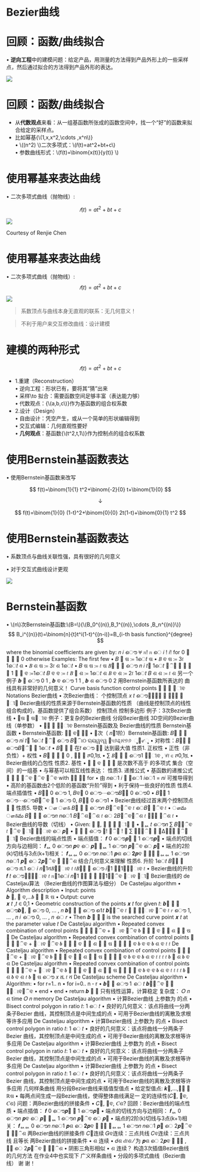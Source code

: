 
# Bezier曲线

# 回顾：函数/曲线拟合

• **逆向工程**中的建模问题：给定产品，用测量的方法得到产品外形上的一些采样点，然后通过拟合的方法得到产品外形的表达。   

![](../assets/B曲-1.png)  

# 回顾：函数/曲线拟合

* 从**代数观点**来看：从一组基函数所张成的函数空间中，找一个“好”的函数来拟合给定的采样点。     
* 比如幂基{\\(1,x,x^2,\cdots ,x^n\\)}      
• \\((n^2) \\)二次多项式：\\(𝑓(t)=at^2+bt+c\\)    
• 参数曲线形式：\\(f(t)=\binom{x(t)}{y(t)} \\)    

# 使用幂基来表达曲线   

• 二次多项式曲线（抛物线）:

$$
𝑓(t)=at^2+bt+c
$$

![](../assets/B曲-2.png)  

Courtesy of Renjie Chen    

# 使用幂基来表达曲线   

• 二次多项式曲线（抛物线）:   
$$
𝑓(t)=at^2+bt+c
$$

![](../assets/B曲-3.png)   

> 系数顶点与曲线本身无直观的联系：无几何意义！ 

> 不利于用户来交互修改曲线：设计建模    


# 建模的两种形式

$$
𝑓(t)=at^2+bt+c
$$

* 1.重建（Reconstruction）       
• 逆向工程：形状已有，要将其“猜”出来    
• 采样\to 拟合：需要函数空间足够丰富（表达能力够）   
• 代数观点：{\\(a,b,c\\)}作为基函数的组合权系数     
* 2.设计（Design）    
• 自由设计：凭空产生，或从一个简单的形状编辑得到     
• 交互式编辑：几何直观性要好    
• **几何观点**：基函数{\\(t^2,t,1\\)}作为控制点的组合权系数   


# 使用Bernstein基函数表达
• 使用Bernstein基函数来改写

$$
f(t)=\binom{1}{1} t^2+\binom{-2}{0} t+\binom{1}{0} 
$$

$$
\downarrow 
$$

$$
f(t)=\binom{1}{0} (1-t)^2+\binom{0}{0} 2t(1-t)+\binom{0}{1} t^2
$$

# 使用Bernstein基函数表达   
• 系数顶点与曲线关联性强，具有很好的几何意义     

• 对于交互式曲线设计更观     

![](../assets/B曲-4.png)  


# Bernstein基函数
• \\(n\\)次Bernstein基函数:\\(B=\\){\\(B_0^{(n)},B_1^{(n)},\cdots ,B_n^{(n)}\\)}    
$$
B_i^{(n)}(t)=\binom{n}{t}t^i(1-t)^{(n-i)}=B_{i-th basis function}^{degree} 
$$

where the binomial coefficients are given by:
𝑛
𝑖 ൌ ቐ 𝑛! 𝑛 െ 𝑖 ! 𝑖! for 0 ൑ 𝑖 ൑ 𝑛 0 otherwise
Examples: The first few
• 𝐵
଴
ଷ
≔ 1െ𝑡
ଷ
• 𝐵
ଵ
ଷ ≔ 3𝑡 1െ𝑡
ଶ
• 𝐵
ଶ
ଷ ≔ 3𝑡
ଶ 1െ𝑡
• 𝐵
ଷ
ଷ ≔ 𝑡
ଷ
𝐵௜
௡ 𝑡 ൌ
𝑛
𝑖
𝑡௜ 1െ𝑡 ௡ି௜
𝐵
଴
଴ ≔ 1
𝐵
଴
ଵ ≔1െ𝑡
𝐵
ଵ
ଵ ≔ 𝑡
𝐵
଴
ଶ
≔ 1െ𝑡
ଶ
𝐵
ଵ
ଶ ≔ 2𝑡 1െ𝑡
𝐵
ଶ
ଶ ≔ 𝑡
ଶ
另一个例子
𝒃
଴
ൌ
0
1 , 𝒃
ଵ
ൌ
1
1 , 𝒃
ଶ
ൌ
0
2
用Bernstein基函数所表达的
曲线具有非常好的几何意义！
Curve     basis function     control points
௜ ௜
௡
௜ୀଵ
Notations
Bezier曲线
• 次Bezier曲线： 个控制顶点
𝑥 𝑡 ൌ෍𝐵௜௡ 𝑡 ⋅𝑏௜
௡
௜ୀ଴
Bezier曲线的性质来源于Bernstein基函数的性质
（曲线是控制顶点的线性组合构成的，基函数提供了组合系数）
控制顶点
控制多边形
例子：3次Bezier曲线
• ௜ଷ ௜ ଷ௜ୀଵ
例子：更复杂的Bezier曲线
分段Bezier曲线
3D空间的Bezier曲线（单参数）
• ௜௡ ௜ ௡௜ୀଵ
Bernstein基函数及
Bezier曲线的性质
Bernstein基函数
• Bernstein基函数:  ଴௡ ଵ௡ ௡௡
• 𝑛次（ 𝑛൅1阶）Bernstein基函数:
𝐵௜ ௡ 𝑡 ൌ 𝑛𝑖 𝑡௜ 1െ𝑡 ௡ି௜ ൌ 𝐵௜ି୲୦ ୠୟୱ୧ୱ ୤୳୬ୡ୲୧୭୬ ୢୣ୥୰ୣୣ
• 对称性：𝐵௜௡ 𝑡 ൌ𝐵௡ି௜ ௡ 1െ𝑡
• 𝐵௜ ௡ 𝑡 在𝑡 ൌ ௜௡ 达到最大值
性质1. 正权性
• 正性（非负性）+  权性
• 𝐵௜ ௡ 𝑡 ൒ 0 , ∀𝑡 ∈ ሾ0,1ሿ
• ∑ 𝐵௜ ௡ 𝑡 ൌ1 ௡௜ୀଵ , ∀𝑡 ∈ ሾ0,1ሿ
• Bezier曲线的凸包性
性质2.  基性
•
଴
௡
ଵ
௡
௡
௡ 是次数不高于 的多项式
集合（空间）的一组基
• 与幂基可以相互线性表达：
性质3. 递推公式
• 基函数的递推公式
௜
௡
௜
௡ିଵ
௜ିଵ
௡ିଵ
with  ଴଴ ௜௡ for 
• 由 𝑛െ1 𝑖 ൅ 𝑛െ1 𝑖െ1 = 𝑛𝑖 可推导得到
• 高阶的基函数由2个低阶的基函数“升阶”得到
• 利于保持一些良好的性质
性质4. 端点插值性
• 𝐵଴௡ 0 ൌ 1, 𝐵ଵ௡ 0 ൌ⋯ൌ𝐵௡௡ 0 ൌ0
• 𝐵଴௡ 1 ൌ⋯ൌ𝐵௡ିଵ ௡ 1 ൌ 0, 𝐵௡௡ 0 ൌ1
• Bezier曲线经过首末两个控制顶点 ଴ ௡
性质5. 导数
•
ௗ
ௗ௧
𝐵௜ ௡ 𝑡 ൌ𝑛 𝐵௜ିଵ௡ିଵ 𝑡 െ𝐵௜ ௡ିଵ 𝑡 
•
ௗమ
ௗ௧మ 𝐵௜ ௡ 𝑡 ൌ𝑛 𝑛െ1 𝐵௜ିଶ௡ିଶ 𝑡 െ 2𝐵௜ିଵ௡ିଶ 𝑡 ൅𝐵௜ ௡ିଶ 𝑡
• Bezier曲线的导数（切线）
• Given:   ଴ ௡,  ௜ ௡ ௡ ௜ୀ଴ ௜
• 𝒇ᇱ 𝑡 ൌ𝑛 ∑ 𝐵௜௡ିଵ 𝑡 ௡ିଵ ௜ୀ଴ 𝒑௜ାଵ െ 𝒑௜
• 𝒇 ௥ 𝑡 ൌ ௡! ௡ି௥ ! ⋅ ∑ 𝐵௜௡ି௥ 𝑡 ⋅Δ௥𝒑௜ ௡ି௥ ௜ୀ଴
Bezier曲线的端点性质
• 端点插值：
𝒇 0 ൌ𝒑଴
𝒇 1 ൌ𝒑௡
• 端点的切线方向与边相同：
𝒇ᇱ 0 ൌ𝑛 𝒑ଵ െ 𝒑଴
𝒇ᇱ 1 ൌ𝑛 𝒑௡ିଵ െ 𝒑௡
• 端点的2阶(k)切线与3点(k+1)相关：
𝒇ᇱᇱ 0 ൌ𝑛 𝑛െ1 𝒑ଶ െ 𝟐𝒑ଵ ൅ 𝒑଴
𝒇ᇱᇱ 1 ൌ𝑛 𝑛െ1 𝒑௡ െ 2𝒑௡ିଵ ൅ 𝒑௡ିଶ
结合几何意义来理解
性质6. 升阶
1െ𝑡 𝐵௜௡ 𝑡 ൌ ሺ1 െ 𝑖 𝑛൅1ሻ𝐵௜௡ାଵ 𝑡
𝑡𝐵௜௡ 𝑡 ൌ 𝑖൅1 𝑛൅1𝐵௜௡ାଵ 𝑡
• Bezier曲线的升阶
𝒇 𝑡 ൌ෍𝐵௜௡ାଵ 𝑡 𝑛൅1െ𝑖 𝑛൅1 𝑷௜ ൅ 𝑖 𝑛൅1𝑷௜ିଵ
௡ାଵ
௜ୀ଴
Bezier曲线的
de Casteljau算法
（Bezier曲线的作图算法与细分）
De Casteljau algorithm
• Algorithm description
• Input: points           
𝒃
଴, 𝒃
ଵ,…𝒃
௡ ∈ ℝ
ଷ
• Output: curve             
𝒙 𝑡 ,𝑡 ∈ 0,1
• Geometric construction of the points 
𝒙
𝑡 for given 
𝑡:
𝒃௜
଴ 𝑡 ൌ𝒃௜, 𝑖 ൌ 0, … , 𝑛
𝒃௜
௥ 𝑡 ൌ 1െ𝑡 𝒃௜௥ିଵ 𝑡 ൅ 𝑡 𝒃௜ାଵ ௥ିଵ
𝑡
𝑟 ൌ 1, … , 𝑛 𝑖 ൌ 0, … , 𝑛 െ 𝑟
• Then 
𝒃
଴
௡
𝑡 is the searched curve point 
𝒙
𝑡 at the 
parameter value 
𝑡
De Casteljau algorithm
• Repeated convex combination of control points
௜
௥
௜
௥ିଵ
+
௜ାଵ
௥ିଵ
𝒃
଴
଴
𝒃
ଵ
଴
𝒃
ଶ
଴
𝒃
ଷ
଴
De Casteljau algorithm
• Repeated convex combination of control points
௜
௥
௜
௥ିଵ
+
௜ାଵ
௥ିଵ
𝒃
଴
଴
𝒃
ଵ
଴
𝒃
ଶ
଴
𝒃
ଷ
଴
𝑡
𝒃
଴
ଵ
𝒃
ଵ
ଵ
𝒃
ଶ
ଵ
𝑡
𝑡
De Casteljau algorithm
• Repeated convex combination of control points
௜
௥
௜
௥ିଵ
+
௜ାଵ
௥ିଵ
𝒃
଴
଴
𝒃
ଵ
଴
𝒃
ଶ
଴
𝒃
ଷ
଴
𝑡
𝒃
଴
ଵ
𝒃
ଵ
ଵ
𝒃
ଶ
ଵ
𝑡
𝑡
𝑡
𝑡
𝒃
଴
ଶ
𝒃
ଵ
ଶ
De Casteljau algorithm
• Repeated convex combination of control points
௜
௥
௜
௥ିଵ
+
௜ାଵ
௥ିଵ
𝒃
଴
଴
𝒃
ଵ
଴
𝒃
ଶ
଴
𝒃
ଷ
଴
𝑡
𝒃
଴
ଵ
𝒃
ଵ
ଵ
𝒃
ଶ
ଵ
𝑡
𝑡
𝑡
𝑡
𝒃
଴
ଶ
𝒃
ଵ
ଶ
𝑡
𝒃
଴
ଷ
ൌ
𝑥
ሺ
𝑡
ሻ
De Casteljau scheme
De Casteljau algorithm
• Algorithm:
• for r=1..
n
• for i=0..
n
‐
r
•
𝒃௜
௥
ൌ 1 െ
𝑡
𝒃௜௥ିଵ
൅ 𝑡 
𝒃௜ାଵ௥ିଵ
• end
• end
• return 
𝒃
଴
௡
只有线性运算，计算稳定
复杂度：
𝑂
𝑛
ଶ time
𝑂
𝑛 memory
De Casteljau algorithm
• 计算Bezier曲线 上参数为 的点
• Bisect control polygon in ratio 
𝑡: 1 െ
𝑡
• 良好的几何意义：该点将曲线一分两条子Bezier 曲线，其控制顶点是中间生成的点
• 可用于Bezier曲线的离散及求根等许多应用
De Casteljau algorithm
• 计算Bezier曲线 上参数为 的点
• Bisect control polygon in ratio 
𝑡: 1 െ
𝑡
• 良好的几何意义：该点将曲线一分两条子Bezier 曲线，其控制顶点是中间生成的点
• 可用于Bezier曲线的离散及求根等许多应用
De Casteljau algorithm
• 计算Bezier曲线 上参数为 的点
• Bisect control polygon in ratio 
𝑡: 1 െ
𝑡
• 良好的几何意义：该点将曲线一分两条子Bezier 曲线，其控制顶点是中间生成的点
• 可用于Bezier曲线的离散及求根等许多应用
De Casteljau algorithm
• 计算Bezier曲线 上参数为 的点
• Bisect control polygon in ratio 
𝑡: 1 െ
𝑡
• 良好的几何意义：该点将曲线一分两条子Bezier 曲线，其控制顶点是中间生成的点
• 可用于Bezier曲线的离散及求根等许多应用
几何样条曲线
用分段Bezier曲线来插值型值点
• 给定型值点:
𝒌଴,…,𝒌௡ ∈ ℝଷ
• 每两点间生成一段Bezier曲线，使得整体曲线满足一
定的连续性(𝐶଴, 𝐶ଵ, 𝐶ଶ)
问题：两Bezier曲线的拼接条件
• 𝐶଴, 𝐶ଵ, 𝐶ଶ?
回顾：Bezier曲线的端点性质
• 端点插值：
𝒇 0 ൌ𝒑଴
𝒇 1 ൌ𝒑௡
• 端点的切线方向与边相同：
𝒇ᇱ 0 ൌ𝑛 𝒑ଵ െ 𝒑଴
𝒇ᇱ 1 ൌ𝑛 𝒑௡ିଵ െ 𝒑௡
• 端点的2阶(k)切线与3点(k+1)相关：
𝒇ᇱᇱ 0 ൌ𝑛 𝑛െ1 𝒑ଶ െ 𝟐𝒑ଵ ൅ 𝒑଴
𝒇ᇱᇱ 1 ൌ𝑛 𝑛െ1 𝒑௡ െ 2𝒑௡ିଵ ൅ 𝒑௡ିଶ
两Bezier曲线的拼接条件
𝐶଴连续
𝐺ଵ连续：三点共线
𝐶ଵ连续：三点共线
且等长
两Bezier曲线的拼接条件
• ଶ 连续
• 𝑑ଶ 𝑑𝑡ଶ ⁄ 为 𝒑ଶ െ 2𝒑ଵ ൅ 𝒑଴ ,  𝒑௡ െ 2𝒑௡ିଵ ൅ 𝒑௡ିଶ
• 阴影三角形相似
• ଶ 连续？
构造3次插值Bezier曲线
的几何方法
在作业4中也实现下
广义样条曲线
• 分段的多项式曲线（Bezier曲线）
谢 谢！